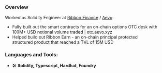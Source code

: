 <h3 align="left"> Overview</h3>

Worked as Solidity Engineer at [Ribbon Finance](https://www.ribbon.finance/) / [Aevo](https://www.aevo.xyz/):
- Fully built out the smart contracts for an on-chain options OTC desk with 100M+ USD notional volume traded | otc.aevo.xyz
- Helped build out Ribbon Earn - an on-chain principal protected structured product that reached a TVL of 15M USD

<h3 align="left">Languages and Tools:</h3>

- 🛠️ **Solidity, Typescript, Hardhat, Foundry**
